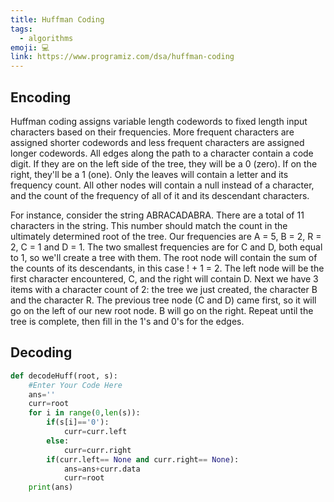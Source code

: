 ```yaml
---
title: Huffman Coding
tags:
  - algorithms
emoji: 💻
link: https://www.programiz.com/dsa/huffman-coding
---
```


## Encoding

Huffman coding assigns variable length codewords to fixed length input characters based on their frequencies. More frequent characters are assigned shorter codewords and less frequent characters are assigned longer codewords. All edges along the path to a character contain a code digit. If they are on the left side of the tree, they will be a 0 (zero). If on the right, they'll be a 1 (one). Only the leaves will contain a letter and its frequency count. All other nodes will contain a null instead of a character, and the count of the frequency of all of it and its descendant characters.

For instance, consider the string ABRACADABRA. There are a total of 11
characters in the string. This number should match the count in the ultimately determined root of the tree. Our frequencies are A = 5, B = 2, R = 2, C = 1 and D = 1. The two smallest frequencies are for C and D, both equal to 1, so we'll create a tree with them. The root node will contain the sum of the counts of its descendants, in this case ! + 1 = 2. The left node will be the first character encountered, C, and the right will contain D. Next we have 3 items with a character count of 2: the tree we just created, the character B and the character R. The previous tree node (C and D) came first, so it will go on the left of our new root node. B will go on the right. Repeat until the tree is complete, then fill in the 1's and 0's for the edges.

## Decoding

```py
def decodeHuff(root, s):
	#Enter Your Code Here
    ans=''
    curr=root
    for i in range(0,len(s)):
        if(s[i]=='0'):
            curr=curr.left
        else:
            curr=curr.right
        if(curr.left== None and curr.right== None):
            ans=ans+curr.data
            curr=root
    print(ans)
```
